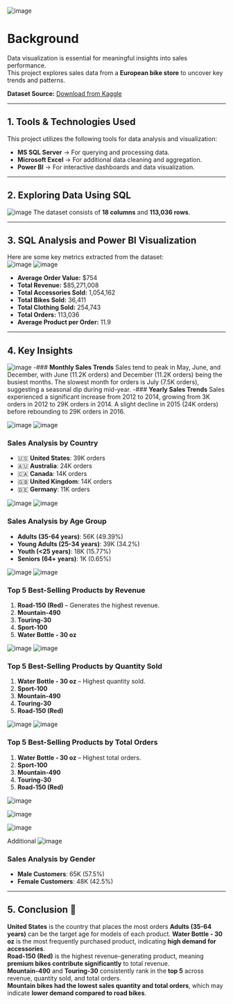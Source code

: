 ![image](https://github.com/user-attachments/assets/79e32e69-8782-42e1-ac5e-b3c968d5bc78)


# Background  
Data visualization is essential for meaningful insights into sales performance.  
This project explores sales data from a **European bike store** to uncover key trends and patterns.  

 **Dataset Source:** [Download from Kaggle](#)  

---

## 1. Tools & Technologies Used
This project utilizes the following tools for data analysis and visualization:  

- **MS SQL Server** → For querying and processing data.  
- **Microsoft Excel** → For additional data cleaning and aggregation.  
- **Power BI** → For interactive dashboards and data visualization.  

---

## 2. Exploring Data Using SQL  
![image](https://github.com/user-attachments/assets/4ace3351-80c5-4797-b43e-62e0bfedb0ff)
The dataset consists of **18 columns** and **113,036 rows**.  

---

## 3. SQL Analysis and Power BI Visualization
Here are some key metrics extracted from the dataset:  
![image](https://github.com/user-attachments/assets/e8104d3d-5e16-4c3c-be14-117e1781c078)
![image](https://github.com/user-attachments/assets/c8e42fb3-e8d6-4b3d-a6b4-1bf2167e1eef)

- **Average Order Value:** $754  
- **Total Revenue:** $85,271,008  
- **Total Accessories Sold:** 1,054,162  
- **Total Bikes Sold:** 36,411  
- **Total Clothing Sold:** 254,743  
- **Total Orders:** 113,036  
- **Average Product per Order:** 11.9  

---

## 4. Key Insights 
![image](https://github.com/user-attachments/assets/c3b11e92-f43a-43aa-8dfe-a45a78814498)
-### **Monthly Sales Trends**
Sales tend to peak in May, June, and December, with June (11.2K orders) and December (11.2K orders) being the busiest months.
The slowest month for orders is July (7.5K orders), suggesting a seasonal dip during mid-year.
-### **Yearly Sales Trends**
Sales experienced a significant increase from 2012 to 2014, growing from 3K orders in 2012 to 29K orders in 2014.
A slight decline in 2015 (24K orders) before rebounding to 29K orders in 2016.

![image](https://github.com/user-attachments/assets/8ee47bdf-0359-418a-9c2d-d0cd104e48ad)
![image](https://github.com/user-attachments/assets/38cf2097-d9ee-4a8e-9216-03c4e6ff1a7e)
### Sales Analysis by Country
- 🇺🇸 **United States**: 39K orders
- 🇦🇺 **Australia**: 24K orders
- 🇨🇦 **Canada**: 14K orders
- 🇬🇧 **United Kingdom**: 14K orders
- 🇩🇪 **Germany**: 11K orders

![image](https://github.com/user-attachments/assets/968bd0b2-1bd6-4b69-9027-df0a1c959425)
![image](https://github.com/user-attachments/assets/56536b11-1cd5-4588-8859-958f581bcd9a)
### Sales Analysis by Age Group
- **Adults (35-64 years)**: 56K (49.39%)
- **Young Adults (25-34 years)**: 39K (34.2%)
- **Youth (<25 years)**: 18K (15.77%)
- **Seniors (64+ years)**: 1K (0.65%)

![image](https://github.com/user-attachments/assets/ec97da0f-a03b-4bb9-863d-4308d37d6d9f)
![image](https://github.com/user-attachments/assets/7ba8a7fa-2801-49ec-a917-686898d4728d)
###  Top 5 Best-Selling Products by Revenue  
1. **Road-150 (Red)** – Generates the highest revenue.  
2. **Mountain-490**  
3. **Touring-30**  
4. **Sport-100**  
5. **Water Bottle - 30 oz**  

![image](https://github.com/user-attachments/assets/9ff6ae5a-0d2c-477b-a8a7-072c0b7edb0e)
![image](https://github.com/user-attachments/assets/00d97a54-2356-4a79-812f-6cfd7d986471)
###  Top 5 Best-Selling Products by Quantity Sold  
1. **Water Bottle - 30 oz** – Highest quantity sold.  
2. **Sport-100**  
3. **Mountain-490**  
4. **Touring-30**  
5. **Road-150 (Red)**  

![image](https://github.com/user-attachments/assets/a6d45c98-fd6c-4c02-9fb2-2b138e78b854)
![image](https://github.com/user-attachments/assets/bf01b9b9-e2ee-49ec-af11-d28b4f46356c)
###  Top 5 Best-Selling Products by Total Orders  
1. **Water Bottle - 30 oz** – Highest total orders.  
2. **Sport-100**  
3. **Mountain-490**  
4. **Touring-30**  
5. **Road-150 (Red)**  

![image](https://github.com/user-attachments/assets/1dc41f03-4a55-4247-8c6c-f0a17c6f3dcb)

![image](https://github.com/user-attachments/assets/ea3c76b7-ede3-4e80-8689-a80e6615b977)

![image](https://github.com/user-attachments/assets/c2c9dcf8-e962-48e2-89eb-d400caf150a7)


Additional
![image](https://github.com/user-attachments/assets/19d61ee7-a113-470a-98fd-f1ff8aaa1c37)
### Sales Analysis by Gender
- **Male Customers**: 65K (57.5%)
- **Female Customers**: 48K (42.5%)
----

## 5. Conclusion 🏁  
**United States** is the country that places the most orders
**Adults (35-64 years)** can be the target age for models of each product.
**Water Bottle - 30 oz** is the most frequently purchased product, indicating **high demand for accessories**.  
**Road-150 (Red)** is the highest revenue-generating product, meaning **premium bikes contribute significantly** to total revenue.  
**Mountain-490** and **Touring-30** consistently rank in the **top 5** across revenue, quantity sold, and total orders.  
**Mountain bikes had the lowest sales quantity and total orders**, which may indicate **lower demand compared to road bikes**.  
